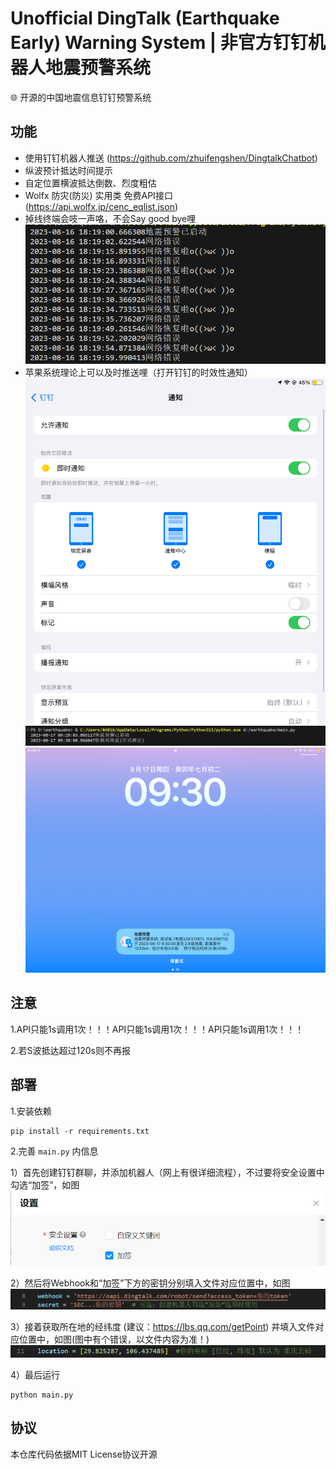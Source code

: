 # Unofficial DingTalk (Earthquake Early) Warning System | 非官方钉钉机器人地震预警系统
🌐 开源的中国地震信息钉钉预警系统

## 功能
- 使用钉钉机器人推送 (https://github.com/zhuifengshen/DingtalkChatbot)
- 纵波预计抵达时间提示
- 自定位置横波抵达倒数、烈度粗估
- Wolfx 防灾(防災) 实用类 免费API接口 (https://api.wolfx.jp/cenc_eqlist.json)
- 掉线终端会吱一声咯，不会Say good bye哩
![控制台掉线吱声](pictures/4.png)
- 苹果系统理论上可以及时推送哩（打开钉钉的时效性通知）
![时效性通知打开](pictures/5.png)
![钉钉准时通知](pictures/6.png)
![钉钉准时通知](pictures/7.png)

## 注意

1.API只能1s调用1次！！！API只能1s调用1次！！！API只能1s调用1次！！！

2.若S波抵达超过120s则不再报

## 部署
1.安装依赖
```
pip install -r requirements.txt
```

2.完善 `main.py` 内信息


1）首先创建钉钉群聊，并添加机器人（网上有很详细流程），不过要将安全设置中勾选“加签”，如图
![勾选“加签”](pictures/1.png)

2）然后将Webhook和“加签”下方的密钥分别填入文件对应位置中，如图
![填入信息](pictures/2.png)

3）接着获取所在地的经纬度 (建议：https://lbs.qq.com/getPoint) 并填入文件对应位置中，如图(图中有个错误，以文件内容为准！)
![填入信息](pictures/3.png)

4）最后运行
```
python main.py
```

## 协议
本仓库代码依据MIT License协议开源
